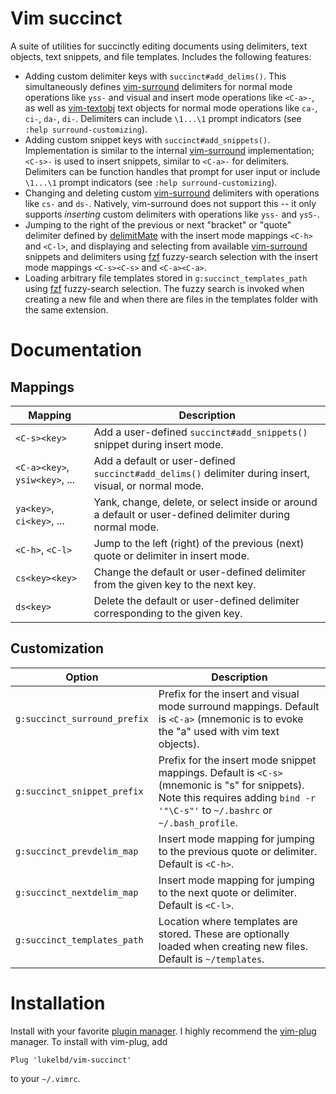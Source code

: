 Vim succinct
============

A suite of utilities for succinctly editing documents using delimiters, text objects,
text snippets, and file templates. Includes the following features:

* Adding custom delimiter keys with `succinct#add_delims()`. This simultaneously defines
  [vim-surround](https://github.com/tpope/vim-surround) delimiters for normal mode
  operations like `yss-` and visual and insert mode operations like `<C-a>-`, as well as
  [vim-textobj](https://github.com/kana/vim-textobj-user) text objects for normal mode
  operations like `ca-`, `ci-`, `da-`, `di-`. Delimiters can include `\1...\1` prompt
  indicators (see `:help surround-customizing`).
* Adding custom snippet keys with `succinct#add_snippets()`. Implementation is similar
  to the internal [vim-surround](https://github.com/tpope/vim-surround) implementation;
  `<C-s>-` is used to insert snippets, similar to `<C-a>-` for delimiters.
  Delimiters can be function handles that prompt for user input or include `\1...\1`
  prompt indicators (see `:help surround-customizing`).
* Changing and deleting custom [vim-surround](https://github.com/tpope/vim-surround)
  delimiters with operations like `cs-` and `ds-`. Natively, vim-surround does not
  support this -- it only supports *inserting* custom delimiters with operations like
  `yss-` and `ysS-`.
* Jumping to the right of the previous or next "bracket" or "quote" delimiter defined by
  [delimitMate](https://github.com/Raimondi/delimitMate) with the insert mode mappings
  `<C-h>` and `<C-l>`, and displaying and selecting from available
  [vim-surround](https://github.com/tpope/vim-surround) snippets and delimiters using
  [fzf](https://github.com/junegunn/fzf) fuzzy-search selection with the insert mode
  mappings `<C-s><C-s>` and `<C-a><C-a>`.
* Loading arbitrary file templates stored in `g:succinct_templates_path` using
  [fzf](https://github.com/junegunn/fzf) fuzzy-search selection. The fuzzy search is
  invoked when creating a new file and when there are files in the templates folder with
  the same extension.


Documentation
=============

Mappings
--------

| Mapping | Description |
| ---- | ---- |
| `<C-s><key>` | Add a user-defined `succinct#add_snippets()` snippet during insert mode. |
| `<C-a><key>`, `ysiw<key>`, ... | Add a default or user-defined `succinct#add_delims()` delimiter during insert, visual, or normal mode. |
| `ya<key>`, `ci<key>`, ... | Yank, change, delete, or select inside or around a default or user-defined delimiter during normal mode. |
| `<C-h>`, `<C-l>` | Jump to the left (right) of the previous (next) quote or delimiter in insert mode. |
| `cs<key><key>` | Change the default or user-defined delimiter from the given key to the next key. |
| `ds<key>` | Delete the default or user-defined delimiter corresponding to the given key. |

Customization
-------------

| Option | Description |
| ---- | ---- |
| `g:succinct_surround_prefix` | Prefix for the insert and visual mode surround mappings. Default is `<C-a>` (mnemonic is to evoke the "a" used with vim text objects). |
| `g:succinct_snippet_prefix` | Prefix for the insert mode snippet mappings. Default is `<C-s>` (mnemonic is "s" for snippets). Note this requires adding `bind -r '"\C-s"'` to `~/.bashrc` or `~/.bash_profile`. |
| `g:succinct_prevdelim_map` | Insert mode mapping for jumping to the previous quote or delimiter. Default is `<C-h>`. |
| `g:succinct_nextdelim_map` | Insert mode mapping for jumping to the next quote or delimiter. Default is `<C-l>`. |
| `g:succinct_templates_path` | Location where templates are stored. These are optionally loaded when creating new files. Default is `~/templates`. |

Installation
============

Install with your favorite [plugin manager](https://vi.stackexchange.com/q/388/8084).
I highly recommend the [vim-plug](https://github.com/junegunn/vim-plug) manager.
To install with vim-plug, add
```
Plug 'lukelbd/vim-succinct'
```
to your `~/.vimrc`.
